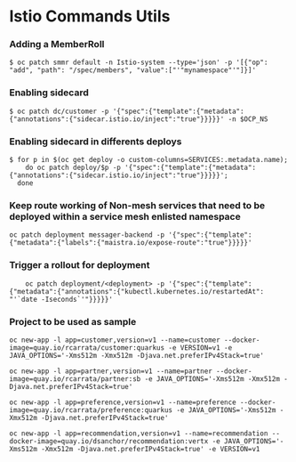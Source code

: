 # Istio Commands Utils

### Adding a MemberRoll
```console
$ oc patch smmr default -n Istio-system --type='json' -p '[{"op": "add", "path": "/spec/members", "value":["'"mynamespace"'"]}]'
```

### Enabling sidecard
```console
$ oc patch dc/customer -p '{"spec":{"template":{"metadata":{"annotations":{"sidecar.istio.io/inject":"true"}}}}}' -n $OCP_NS
```
### Enabling sidecard in differents deploys
```console
$ for p in $(oc get deploy -o custom-columns=SERVICES:.metadata.name);
    do oc patch deploy/$p -p '{"spec":{"template":{"metadata":{"annotations":{"sidecar.istio.io/inject":"true"}}}}}'; 
  done
```
### Keep route working of Non-mesh services that need to be deployed within a service mesh enlisted namespace
```console
oc patch deployment messager-backend -p '{"spec":{"template":{"metadata":{"labels":{"maistra.io/expose-route":"true"}}}}}'
```
### Trigger a rollout for deployment
```console
    oc patch deployment/<deployment> -p '{"spec":{"template":{"metadata":{"annotations":{"kubectl.kubernetes.io/restartedAt": "'`date -Iseconds`'"}}}}}'
```

### Project to be used as sample
```console
oc new-app -l app=customer,version=v1 --name=customer --docker-image=quay.io/rcarrata/customer:quarkus -e VERSION=v1 -e  JAVA_OPTIONS='-Xms512m -Xmx512m -Djava.net.preferIPv4Stack=true'

oc new-app -l app=partner,version=v1 --name=partner --docker-image=quay.io/rcarrata/partner:sb -e JAVA_OPTIONS='-Xms512m -Xmx512m -Djava.net.preferIPv4Stack=true' 

oc new-app -l app=preference,version=v1 --name=preference --docker-image=quay.io/rcarrata/preference:quarkus -e JAVA_OPTIONS='-Xms512m -Xmx512m -Djava.net.preferIPv4Stack=true'

oc new-app -l app=recommendation,version=v1 --name=recommendation --docker-image=quay.io/dsanchor/recommendation:vertx -e JAVA_OPTIONS='-Xms512m -Xmx512m -Djava.net.preferIPv4Stack=true' -e VERSION=v1
```


